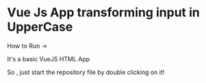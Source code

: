 # Vue Js App transforming input in UpperCase
How to Run ->

It's a basic VueJS HTML App

So , just start the repository file by double clicking on it!
